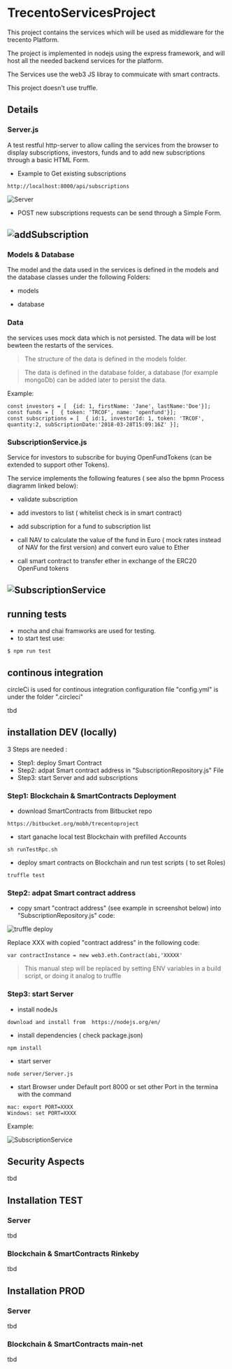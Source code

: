 # TrecentoServicesProject

This project contains the services which will be used as middleware for the trecento Platform.

The project is implemented in nodejs using the express framework, and will host all the needed backend services for the platform.

The Services use the web3 JS libray to commuicate with smart contracts.

This project doesn't use truffle. 

## Details



### Server.js
A test restful http-server to allow calling the services from the browser to display subscriptions, investors, funds and to add new subscriptions through a basic HTML Form.

* Example to Get existing subscriptions 
```
http://localhost:8000/api/subscriptions

```
![Server](/images/server_home.png)

* POST new subscriptions  requests can be send through a Simple Form.


![addSubscription](/images/addSubscription.png)
----


### Models & Database

The model and the data used in the services is defined in the models and the database classes under the following Folders:

* models

* database

### Data
the services uses mock data which is not persisted.
The data will be lost bewteen the restarts of the services.

>The structure of the data is defined in the models folder.

>The data is defined in the database folder, a database (for example mongoDb) can be added later to persist the data.


Example:
```
const investors = [  {id: 1, firstName: 'Jane', lastName:'Doe'}];
const funds = [  { token: 'TRCOF', name: 'openfund'}];
const subscriptions = [  { id:1, investorId: 1, token: 'TRCOF', quantity:2, subScriptionDate:'2018-03-28T15:09:16Z' }];
```


### SubscriptionService.js

Service for investors to subscribe for buying OpenFundTokens (can be extended to support other Tokens).

The service implements the following features ( see also the bpmn Process diagramm linked below):

* validate subscription

* add investors to list ( whitelist check is in smart contract)

* add subscription for a fund to subscription list 

* call NAV to calculate the value of the fund in Euro ( mock rates instead of NAV for the first version) and convert euro value to Ether

* call smart contract to transfer ether in exchange of the ERC20 OpenFund tokens 


![SubscriptionService](/images/OpenFundContract_Subscribe_Process_v2.png)
----

## running tests
* mocha and chai framworks are used for testing.
* to start test use:

```
$ npm run test
```

## continous integration 

circleCi is used for continous integration 
configuration file "config.yml" is under the folder ".circleci"

tbd



## installation DEV (locally)
3 Steps are needed :
* Step1: deploy Smart Contract 
* Step2: adpat Smart contract address in "SubscriptionRepository.js" File
* Step3: start Server and add subscriptions

### Step1: Blockchain & SmartContracts Deployment
* download SmartContracts from Bitbucket repo

```
https://bitbucket.org/mobh/trecentoproject
```
* start ganache local test Blockchain with prefilled Accounts

```
sh runTestRpc.sh
```

* deploy smart contracts on Blockchain and run test scripts ( to set Roles)

```
truffle test
```

### Step2: adpat Smart contract address
* copy smart "contract address" (see example in screenshot below) into "SubscriptionRepository.js" code:

![truffle deploy](/images/truffleTest.png)

Replace XXX with copied "contract address" in the following code:

```
var contractInstance = new web3.eth.Contract(abi,'XXXXX'
```
>This manual step will be replaced by setting ENV variables in a build script, or doing it analog to truffle 

### Step3: start Server 
* install nodeJs

```
download and install from  https://nodejs.org/en/
```

* install dependencies  ( check package.json)
```
npm install
```

* start server  
```
node server/Server.js
```
* start Browser under Default port 8000
or set other Port in the termina with the command
```
mac: export PORT=XXXX
Windows: set PORT=XXXX
```
Example:

![SubscriptionService](/images/localhost.png)


## Security Aspects
tbd

## Installation TEST
### Server 
tbd

### Blockchain & SmartContracts Rinkeby
tbd


## Installation PROD
### Server 
tbd

### Blockchain & SmartContracts main-net
tbd

